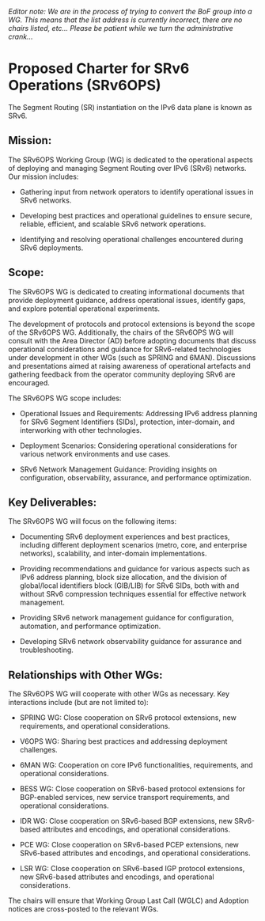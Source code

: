 *Editor note: We are in the process of trying to convert the BoF group into a WG. This means that the list address is currently incorrect, there are no chairs listed, etc... Please be patient while we turn the administrative crank...*

# Proposed Charter for SRv6 Operations (SRv6OPS)
The Segment Routing (SR) instantiation on the IPv6 data plane is known as SRv6.

## Mission:
The SRv6OPS Working Group (WG) is dedicated to the operational aspects of deploying and managing Segment Routing over IPv6 (SRv6) networks. Our mission includes:

* Gathering input from network operators to identify operational issues in SRv6 networks.

* Developing best practices and operational guidelines to ensure secure, reliable, efficient, and scalable SRv6 network operations.

* Identifying and resolving operational challenges encountered during SRv6 deployments.

## Scope:
The SRv6OPS WG is dedicated to creating informational documents that provide deployment guidance, address operational issues, identify gaps, and explore potential operational experiments.

The development of protocols and protocol extensions is beyond the scope of the SRv6OPS WG. Additionally, the chairs of the SRv6OPS WG will consult with the Area Director (AD) before adopting documents that discuss operational considerations and guidance for SRv6-related technologies under development in other WGs (such as SPRING and 6MAN). Discussions and presentations aimed at raising awareness of operational artefacts and gathering feedback from the operator community deploying SRv6 are encouraged.

The SRv6OPS WG scope includes:

* Operational Issues and Requirements: Addressing IPv6 address planning for SRv6 Segment Identifiers (SIDs), protection, inter-domain, and interworking with other technologies.

* Deployment Scenarios: Considering operational considerations for various network environments and use cases.

* SRv6 Network Management Guidance: Providing insights on configuration, observability, assurance, and performance optimization.

## Key Deliverables:
The SRv6OPS WG will focus on the following items:

* Documenting SRv6 deployment experiences and best practices, including different deployment scenarios (metro, core, and enterprise networks), scalability, and inter-domain implementations.

* Providing recommendations and guidance for various aspects such as IPv6 address planning, block size allocation, and the division of global/local identifiers block (GIB/LIB) for SRv6 SIDs, both with and without SRv6 compression techniques essential for effective network management.

* Providing SRv6 network management guidance for configuration, automation, and performance optimization.

* Developing SRv6 network observability guidance for assurance and troubleshooting.

## Relationships with Other WGs:
The SRv6OPS WG will cooperate with other WGs as necessary. Key interactions include (but are not limited to):

* SPRING WG: Close cooperation on SRv6 protocol extensions, new requirements, and operational considerations.

* V6OPS WG: Sharing best practices and addressing deployment challenges.

* 6MAN WG: Cooperation on core IPv6 functionalities, requirements, and operational considerations.

* BESS WG: Close cooperation on SRv6-based protocol extensions for BGP-enabled services, new service transport requirements, and operational considerations.

* IDR WG: Close cooperation on SRv6-based BGP extensions, new SRv6-based attributes and encodings, and operational considerations.

* PCE WG: Close cooperation on SRv6-based PCEP extensions, new SRv6-based attributes and encodings, and operational considerations.

* LSR WG: Close cooperation on SRv6-based IGP protocol extensions, new SRv6-based attributes and encodings, and operational considerations.

The chairs will ensure that Working Group Last Call (WGLC) and Adoption notices are cross-posted to the relevant WGs.
